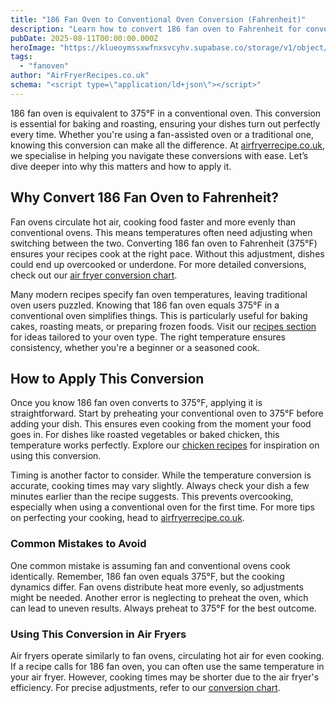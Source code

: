 ```yaml
---
title: "186 Fan Oven to Conventional Oven Conversion (Fahrenheit)"
description: "Learn how to convert 186 fan oven to Fahrenheit for conventional ovens with our easy guide. Get perfect results every time with accurate temperature conversions."
pubDate: 2025-08-11T00:00:00.000Z
heroImage: "https://klueoymssxwfnxsvcyhv.supabase.co/storage/v1/object/public/md/186-fan-oven-to-conventional-oven-conversion-fahrenheit-e0c07205.png"
tags:
  - "fanoven"
author: "AirFryerRecipes.co.uk"
schema: "<script type=\"application/ld+json\"></script>"
---
```


<p>186 fan oven is equivalent to 375°F in a conventional oven. This conversion is essential for baking and roasting, ensuring your dishes turn out perfectly every time. Whether you're using a fan-assisted oven or a traditional one, knowing this conversion can make all the difference. At <a href=https://www.airfryerrecipe.co.uk>airfryerrecipe.co.uk</a>, we specialise in helping you navigate these conversions with ease. Let’s dive deeper into why this matters and how to apply it.</p>

<h2>Why Convert 186 Fan Oven to Fahrenheit?</h2>
<p>Fan ovens circulate hot air, cooking food faster and more evenly than conventional ovens. This means temperatures often need adjusting when switching between the two. Converting 186 fan oven to Fahrenheit (375°F) ensures your recipes cook at the right pace. Without this adjustment, dishes could end up overcooked or underdone. For more detailed conversions, check out our <a href=https://www.airfryerrecipe.co.uk/air-fryer-conversion-chart>air fryer conversion chart</a>.</p>

<p>Many modern recipes specify fan oven temperatures, leaving traditional oven users puzzled. Knowing that 186 fan oven equals 375°F in a conventional oven simplifies things. This is particularly useful for baking cakes, roasting meats, or preparing frozen foods. Visit our <a href=https://www.airfryerrecipe.co.uk/recipes>recipes section</a> for ideas tailored to your oven type. The right temperature ensures consistency, whether you're a beginner or a seasoned cook.</p>

<h2>How to Apply This Conversion</h2>
<p>Once you know 186 fan oven converts to 375°F, applying it is straightforward. Start by preheating your conventional oven to 375°F before adding your dish. This ensures even cooking from the moment your food goes in. For dishes like roasted vegetables or baked chicken, this temperature works perfectly. Explore our <a href=https://www.airfryerrecipe.co.uk/recipe-category/chicken>chicken recipes</a> for inspiration on using this conversion.</p>

<p>Timing is another factor to consider. While the temperature conversion is accurate, cooking times may vary slightly. Always check your dish a few minutes earlier than the recipe suggests. This prevents overcooking, especially when using a conventional oven for the first time. For more tips on perfecting your cooking, head to <a href=https://www.airfryerrecipe.co.uk>airfryerrecipe.co.uk</a>.</p>

<h3>Common Mistakes to Avoid</h3>
<p>One common mistake is assuming fan and conventional ovens cook identically. Remember, 186 fan oven equals 375°F, but the cooking dynamics differ. Fan ovens distribute heat more evenly, so adjustments might be needed. Another error is neglecting to preheat the oven, which can lead to uneven results. Always preheat to 375°F for the best outcome.</p>

<h3>Using This Conversion in Air Fryers</h3>
<p>Air fryers operate similarly to fan ovens, circulating hot air for even cooking. If a recipe calls for 186 fan oven, you can often use the same temperature in your air fryer. However, cooking times may be shorter due to the air fryer's efficiency. For precise adjustments, refer to our <a href=https://www.airfryerrecipe.co.uk/air-fryer-conversion-chart>conversion chart</a>.</p>